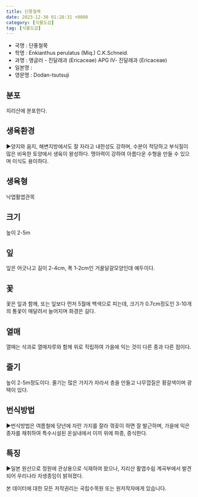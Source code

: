 ```yaml
---
title: 단풍철쭉
date: 2023-12-30 01:28:31 +0800
category: [식물도감]
tag: [식물도감]
---
```




- 국명 : 단풍철쭉
- 학명 : Enkianthus perulatus (Miq.) C.K.Schneid.
- 과명 : 앵글러 - 진달래과 (Ericaceae) APG Ⅳ- 진달래과 (Ericaceae)
- 일본명 : 
- 영문명 : Dodan-tsutsuji


## 분포
지리산에 분포한다.
## 생육환경
▶양지와 음지, 해변지방에서도 잘 자라고 내한성도 강하며, 수분이 적당하고 부식질이 많은 비옥한 토양에서 생육이 왕성하다. 맹아력이 강하여 아름다운 수형을 만들 수 있으며 이식도 용이하다.
## 생육형
낙엽활엽관목
## 크기
높이 2-5m
## 잎
잎은 어긋나고 길이 2-4cm, 폭 1-2cm인 거꿀달걀모양인데 예두이다.
## 꽃
꽃은 잎과 함께, 또는 잎보다 먼저 5월에 백색으로 피는데, 크기가 0.7cm정도인 3-10개의 통꽃이 매달려서 늘어지며 화경은 길다.
## 열매
열매는 삭과로 열매자루와 함께 위로 직립하여 가을에 익는 것이 다른 종과 다른 점이다.
## 줄기
높이 2-5m정도이다. 줄기는 많은 가지가 자라서 층을 만들고 나무껍질은 황갈색이며 광택이 있다.
## 번식방법
▶번식방법은 여름철에 당년에 자란 가지를 잘라 꺾꽂이 하면 잘 발근하며, 가을에 익은 종자를 채취하여 특수시설된 온실내에서 이끼 위에 파종, 증식한다.
## 특징
▶일본 원산으로 정원에 관상용으로 식재하여 왔으나, 지리산 활엽수림 계곡부에서 발견되어 우리나라 자생종임이 밝혀졌다.






본 데이터에 대한 모든 저작권리는 국립수목원 또는 원저작자에게 있습니다.
